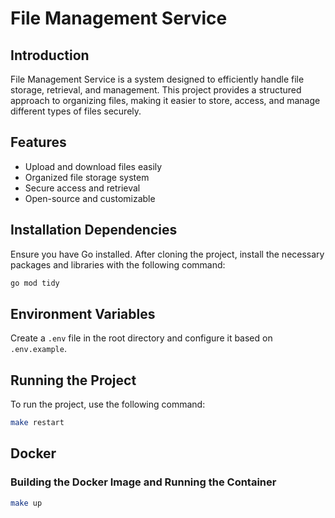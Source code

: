 # File Management Service

## Introduction
File Management Service is a system designed to efficiently handle file storage, retrieval, and management. This project provides a structured approach to organizing files, making it easier to store, access, and manage different types of files securely.

## Features
- Upload and download files easily
- Organized file storage system
- Secure access and retrieval
- Open-source and customizable

## Installation Dependencies
Ensure you have Go installed. After cloning the project, install the necessary packages and libraries with the following command:
```bash
go mod tidy
```

## Environment Variables
Create a `.env` file in the root directory and configure it based on `.env.example`.

## Running the Project
To run the project, use the following command:

```bash
make restart
```

## Docker
### Building the Docker Image and Running the Container
```bash
make up
```


